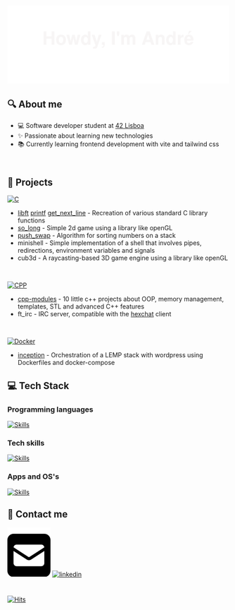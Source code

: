 
[![Header](assets/header.svg)](https://capsule-render.vercel.app/)
<!-- https://capsule-render.vercel.app/api?type=waving&height=300&color=gradient&text=Howdy,%20I%27m%20Andr%C3%A9&animation=fadeIn -->

## 🔍 About me
- 💻 Software developer student at [42 Lisboa](http://www.42lisboa.com)
- ✨ Passionate about learning new technologies
- 📚 Currently learning frontend development with vite and tailwind css
<br />

## 🌱 Projects

[![C](https://skillicons.dev/icons?i=c)](https://github.com/andrexandre?tab=repositories&q=&type=&language=c&sort=)

- [libft](https://github.com/andrexandre/libft) [printf](https://github.com/andrexandre/ft_printf) [get_next_line](https://github.com/andrexandre/get_next_line) - Recreation of various standard C library functions
- [so_long](https://github.com/andrexandre/so_long) - Simple 2d game using a library like openGL
- [push_swap](https://github.com/andrexandre/push_swap) - Algorithm for sorting numbers on a stack
- minishell - Simple implementation of a shell that involves pipes, redirections, environment variables and signals
- cub3d - A raycasting-based 3D game engine using a library like openGL
<!-- [minishell](https://github.com/andrexandre/minishell) -->
<!-- [cub3D](https://github.com/andrexandre/cub3D) -->

<br />

[![CPP](https://skillicons.dev/icons?i=cpp)](https://github.com/andrexandre?tab=repositories&q=&type=&language=c%2B%2B&sort=)

- [cpp-modules](https://github.com/andrexandre/cpp-modules) - 10 little c++ projects about OOP, memory management, templates, STL and advanced C++ features
- ft_irc - IRC server, compatible with the [hexchat](https://hexchat.github.io) client
<!-- [ft_irc](https://github.com/andrexandre/ft_irc) -->

<br />

[![Docker](https://skillicons.dev/icons?i=docker)](https://github.com/andrexandre?tab=repositories&q=&type=&language=dockerfile&sort=)

- [inception](https://github.com/andrexandre/inception) - Orchestration of a LEMP stack with wordpress using Dockerfiles and docker-compose

## 💻 Tech Stack
### Programming languages
[![Skills](https://skillicons.dev/icons?i=c,cpp,bash)](https://skillicons.dev)

### Tech skills
[![Skills](https://skillicons.dev/icons?i=git,linux)](https://skillicons.dev)

### Apps and OS's
[![Skills](https://skillicons.dev/icons?i=github,vscode,SPACE,ubuntu,windows)](https://skillicons.dev)

## 💬 Contact me
[![Email](assets/square-envelope.svg)](mailto:analexan@student.42lisboa.com)
[![linkedin](https://skillicons.dev/icons?i=linkedin)](https://www.linkedin.com/in/andre-alexandre---/)

#
[![Hits](https://hits.seeyoufarm.com/api/count/incr/badge.svg?url=https%3A%2F%2Fgithub.com%2Fandrexandre&count_bg=%233DC1C8&title_bg=%23555555&icon=&icon_color=%23E7E7E7&title=Daily%2FTotal+Views&edge_flat=false)](https://hits.seeyoufarm.com)
